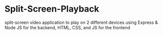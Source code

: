 # Split-Screen-Playback
split-screen video application to play on 2 different devices using Express &amp; Node JS for the backend, HTML, CSS, and JS for the frontend
